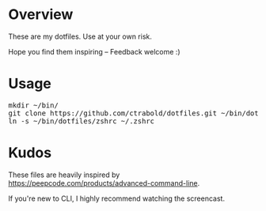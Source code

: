 # Overview

These are my dotfiles. Use at your own risk.

Hope you find them inspiring – Feedback welcome :)

# Usage

<pre>
mkdir ~/bin/
git clone https://github.com/ctrabold/dotfiles.git ~/bin/dotfiles
ln -s ~/bin/dotfiles/zshrc ~/.zshrc
</pre>

# Kudos

These files are heavily inspired by
https://peepcode.com/products/advanced-command-line.

If you're new to CLI, I highly recommend watching the screencast.

